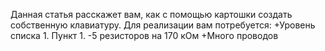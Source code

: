 Данная статья расскажет вам, как с помощью картошки создать собственную клавиатуру. Для реализации вам потребуется:
+Уровень списка 1. Пункт 1.
-5 резисторов на 170 кОм
+Много проводов
